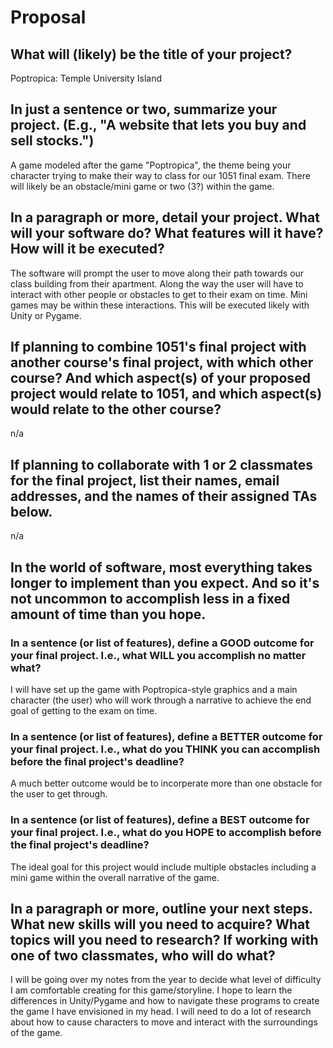 # Proposal

## What will (likely) be the title of your project?

Poptropica: Temple University Island

## In just a sentence or two, summarize your project. (E.g., "A website that lets you buy and sell stocks.")

A game modeled after the game "Poptropica", the theme being your character trying to make their way to class for our 1051 final exam. There will likely be an obstacle/mini game or two (3?) within the game. 

## In a paragraph or more, detail your project. What will your software do? What features will it have? How will it be executed?

The software will prompt the user to move along their path towards our class building from their apartment. Along the way the user will have to interact with other people or obstacles to get to their exam on time. Mini games may be within these interactions. This will be executed likely with Unity or Pygame.

## If planning to combine 1051's final project with another course's final project, with which other course? And which aspect(s) of your proposed project would relate to 1051, and which aspect(s) would relate to the other course?

n/a

## If planning to collaborate with 1 or 2 classmates for the final project, list their names, email addresses, and the names of their assigned TAs below.

n/a

## In the world of software, most everything takes longer to implement than you expect. And so it's not uncommon to accomplish less in a fixed amount of time than you hope.

### In a sentence (or list of features), define a GOOD outcome for your final project. I.e., what WILL you accomplish no matter what?

I will have set up the game with Poptropica-style graphics and a main character (the user) who will work through a narrative to achieve the end goal of getting to the exam on time. 

### In a sentence (or list of features), define a BETTER outcome for your final project. I.e., what do you THINK you can accomplish before the final project's deadline?

A much better outcome would be to incorperate more than one obstacle for the user to get through. 

### In a sentence (or list of features), define a BEST outcome for your final project. I.e., what do you HOPE to accomplish before the final project's deadline?

The ideal goal for this project would include multiple obstacles including a mini game within the overall narrative of the game. 

## In a paragraph or more, outline your next steps. What new skills will you need to acquire? What topics will you need to research? If working with one of two classmates, who will do what?

I will be going over my notes from the year to decide what level of difficulty I am comfortable creating for this game/storyline. I hope to learn the differences in Unity/Pygame and how to navigate these programs to create the game I have envisioned in my head. I will need to do a lot of research about how to cause characters to move and interact with the surroundings of the game.  
